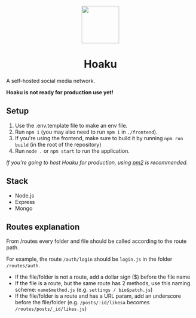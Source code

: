 <p align="center">
  <img width="100" src="https://raw.githubusercontent.com/Hoaku/Hoaku/main/assets/hoaku.png" />
</p>
<h1 align="center">Hoaku</h1>

A self-hosted social media network.

**Hoaku is not ready for production use yet!**

## Setup
1. Use the .env.template file to make an env file.
2. Run `npm i` (you may also need to run `npm i` in `./frontend`).
3. If you're using the frontend, make sure to build it by running `npm run build` (in the root of the repository)
4. Run `node .` or `npm start` to run the application.

_If you're going to host Hoaku for production, using [pm2](https://npmjs.com/package/pm2) is recommended._

## Stack
- Node.js
- Express
- Mongo

## Routes explanation
From /routes every folder and file should be called according to the route path.

For example, the route `/auth/login` should be `login.js` in the folder `/routes/auth`.

- If the file/folder is not a route, add a dollar sign ($) before the file name
- If the file is a route, but the same route has 2 methods, use this naming scheme: `name$method.js` (e.g. `settings / bio$patch.js`)
- If the file/folder is a route and has a URL param, add an underscore before the file/folder (e.g. `/posts/:id/likesa` becomes `/routes/posts/_id/likes.js`)